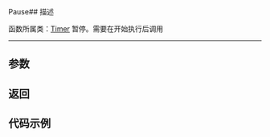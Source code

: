 Pause## 描述

函数所属类：[Timer](/Api/Class/Script/TimerNode.md)
暂停。需要在开始执行后调用

-----------------------------------------------------------------------------------------
## 参数


## 返回

## 代码示例

```lua


```
